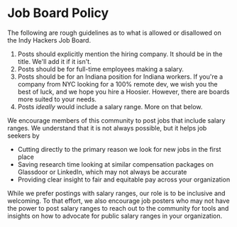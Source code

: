 # Job Board Policy

The following are rough guidelines as to what is allowed or disallowed on the Indy Hackers Job Board.

1. Posts should explicitly mention the hiring company. It should be in the title. We'll add it if it isn't.
2. Posts should be for full-time employees making a salary.
3. Posts should be for an Indiana position for Indiana workers. If you're a company from NYC looking for a 100% remote dev, we wish you the best of luck, and we hope you hire a Hoosier. However, there are boards more suited to your needs.
4. Posts _ideally_ would include a salary range. More on that below.

We encourage members of this community to post jobs that include salary ranges. We understand that it is not always possible, but it helps job seekers by

- Cutting directly to the primary reason we look for new jobs in the first place
- Saving research time looking at similar compensation packages on Glassdoor or LinkedIn, which may not always be accurate
- Providing clear insight to fair and equitable pay across your organization

While we prefer postings with salary ranges, our role is to be inclusive and welcoming. To that effort, we also encourage job posters who may not have the power to post salary ranges to reach out to the community for tools and insights on how to advocate for public salary ranges in your organization.
